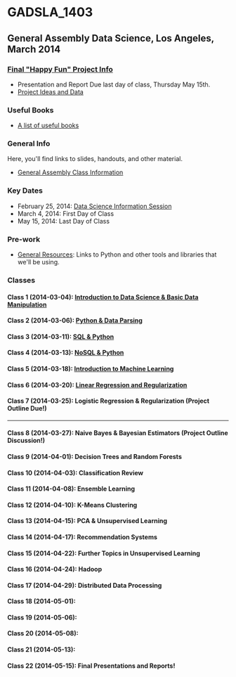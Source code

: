 GADSLA_1403
===========
General Assembly Data Science, Los Angeles, March 2014
------------------------------------------------------
### [Final "Happy Fun" Project Info](https://github.com/adparker/GADSLA_1403/wiki/Final-Project-Requirements)
- Presentation and Report Due last day of class, Thursday May 15th.
- [Project Ideas and Data](https://github.com/adparker/GADSLA_1403/wiki/Project-Ideas-and-Data)

### Useful Books
- [A list of useful books](https://github.com/adparker/GADSLA_1403/wiki/Books)

### General Info
Here, you'll find links to slides, handouts, and other material.
- [General Assembly Class Information](https://generalassemb.ly/education/data-science/los-angeles)

### Key Dates
- February 25, 2014: [Data Science Information Session](https://generalassemb.ly/education/data-science/los-angeles)
- March 4, 2014: First Day of Class
- May 15, 2014: Last Day of Class

### Pre-work
- [General Resources](https://github.com/adparker/GADSLA_1403/wiki/Lesson-00-General-Resources): Links to Python and other tools and libraries that we'll be using.

### Classes
#### Class 1 (2014-03-04): [Introduction to Data Science & Basic Data Manipulation](https://github.com/adparker/GADSLA_1403/wiki/Lesson-01-Introduction-to-Data-Science-&-Basic-Data-Manipulation)
#### Class 2 (2014-03-06): [Python & Data Parsing](https://github.com/adparker/GADSLA_1403/wiki/Lesson-02-Python-&-Data-Parsing)
#### Class 3 (2014-03-11): [SQL & Python](https://github.com/adparker/GADSLA_1403/wiki/Lesson-03-SQL-&-Python)
#### Class 4 (2014-03-13): [NoSQL & Python](https://github.com/adparker/GADSLA_1403/wiki/Lesson-04-NoSQL-&-Python)
#### Class 5 (2014-03-18): [Introduction to Machine Learning](https://github.com/adparker/GADSLA_1403/wiki/Lesson-05-Introduction-to-Machine-Learning)
#### Class 6 (2014-03-20): [Linear Regression and Regularization](https://github.com/adparker/GADSLA_1403/wiki/Lesson-06-Linear-Regression-and-Regularization)
#### Class 7 (2014-03-25): Logistic Regression & Regularization (Project Outline Due!)
---

#### Class 8 (2014-03-27): Naive Bayes & Bayesian Estimators (Project Outline Discussion!)
#### Class 9 (2014-04-01): Decision Trees and Random Forests
#### Class 10 (2014-04-03): Classification Review
#### Class 11 (2014-04-08): Ensemble Learning
#### Class 12 (2014-04-10): K-Means Clustering
#### Class 13 (2014-04-15): PCA & Unsupervised Learning
#### Class 14 (2014-04-17): Recommendation Systems
#### Class 15 (2014-04-22): Further Topics in Unsupervised Learning
#### Class 16 (2014-04-24): Hadoop
#### Class 17 (2014-04-29): Distributed Data Processing
#### Class 18 (2014-05-01):
#### Class 19 (2014-05-06):
#### Class 20 (2014-05-08):
#### Class 21 (2014-05-13):
#### Class 22 (2014-05-15): Final Presentations and Reports!
